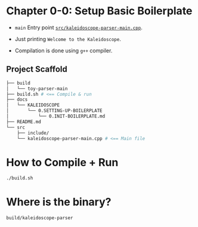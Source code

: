 # Chapter 0-0: Setup Basic Boilerplate

- `main` Entry point [`src/kaleidoscope-parser-main.cpp`](../../../src/kaleidoscope-parser-main.cpp).

- Just printing `Welcome to the Kaleidoscope`.

- Compilation is done using `g++` compiler.

## Project Scaffold

```sh
├── build
│   └── toy-parser-main
├── build.sh # <== Compile & run
├── docs
│   └── KALEIDOSCOPE
│       └── 0.SETTING-UP-BOILERPLATE
│           └── 0.INIT-BOILERPLATE.md
├── README.md
└── src
    ├── include/
    └── kaleidoscope-parser-main.cpp # <== Main file
```

# How to Compile + Run

```sh
./build.sh
```

# Where is the binary?

```sh
build/kaleidoscope-parser
```